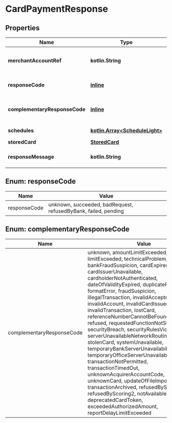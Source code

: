 
# CardPaymentResponse

## Properties
Name | Type | Description | Notes
------------ | ------------- | ------------- | -------------
**merchantAccountRef** | **kotlin.String** | The merchant account reference of the payment |  [optional]
**responseCode** | [**inline**](#ResponseCodeEnum) | The response code of the service |  [optional]
**complementaryResponseCode** | [**inline**](#ComplementaryResponseCodeEnum) | The complementary code for more details |  [optional]
**schedules** | [**kotlin.Array&lt;ScheduleLight&gt;**](ScheduleLight.md) | All schedules data |  [optional]
**storedCard** | [**StoredCard**](StoredCard.md) |  |  [optional]
**responseMessage** | **kotlin.String** | The global response message |  [optional]


<a name="ResponseCodeEnum"></a>
## Enum: responseCode
Name | Value
---- | -----
responseCode | unknown, succeeded, badRequest, refusedByBank, failed, pending


<a name="ComplementaryResponseCodeEnum"></a>
## Enum: complementaryResponseCode
Name | Value
---- | -----
complementaryResponseCode | unknown, amountLimitExceeded, limitExceeded, technicalProblem, authorized, bankFraudSuspicion, cardExpired, cardIssuerUnavailable, cardholderNotAuthenticated, dateOfValidityExpired, duplicateRequest, formatError, fraudSuspicion, illegalTransaction, invalidAcceptor, invalidAccount, invalidCardIssuer, invalidTransaction, lostCard, referenceNumberCannotBeFound, referred, refused, requestedFunctionNotSupported, securityBreach, securityRulesViolated, serverUnavailableNetworkRoutingAskedAgain, stolenCard, systemUnavailable, temporaryBankServerUnavailability, temporaryOfficeServerUnavailability, transactionNotPermitted, transactionTimedOut, unknownAcquirerAccountCode, unknownCard, updateOfFileImpossible, transactionArchived, refusedByScoring, refusedByScoring2, notAvailable, deprecatedCardToken, exceededAuthorizedAmount, reportDelayLimitExceeded



